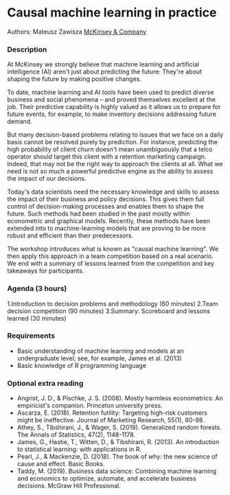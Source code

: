# Causal machine learning in practice

Authors: Mateusz Zawisza [McKinsey & Company](https://www.mckinsey.com/pl/careers/careers-in-poland)

### Description
At McKinsey we strongly believe that machine learning and artificial intelligence (AI) aren't just about predicting the future: They're about shaping the future by making positive changes.

To date, machine learning and AI tools have been used to predict diverse business and social phenomena – and proved themselves excellent at the job. Their predictive capability is highly valued as it allows us to prepare for future events, for example, to make inventory decisions addressing future demand.

But many decision-based problems relating to issues that we face on a daily basis cannot be resolved purely by prediction. For instance, predicting the high probability of client churn doesn't mean unambiguously that a telco operator should target this client with a retention marketing campaign. Indeed, that may not be the right way to approach the clients at all. What we need is not so much a powerful predictive engine as the ability to assess the impact of our decisions.


Today's data scientists need the necessary knowledge and skills to assess the impact of their business and policy decisions. This gives them full control of decision-making processes and enables them to shape the future.  Such methods had been studied in the past mostly within econometric and graphical models. Recently, these methods have been extended into to machine-learning models that are proving to be more robust and efficient than their predecessors. 

The workshop introduces what is known as "causal machine learning". We then apply this approach in a team competition based on a real scenario. We end with a summary of lessons learned from the competition and key takeaways for participants.


### Agenda (3 hours)
1.Introduction to decision problems and methodology (60 minutes)
2.Team decision competition (90 minutes)
3.Summary: Scoreboard and lessons learned (30 minutes)

### Requirements

- Basic understanding of machine learning and models at an undergraduate level; see, for example, James et al. (2013)
- Basic knowledge of R programming language

### Optional extra reading
- Angrist, J. D., & Pischke, J. S. (2008). Mostly harmless econometrics: An empiricist's companion. Princeton university press.
- Ascarza, E. (2018). Retention futility: Targeting high-risk customers might be ineffective. Journal of Marketing Research, 55(1), 80-98.
- Athey, S., Tibshirani, J., & Wager, S. (2019). Generalized random forests. The Annals of Statistics, 47(2), 1148-1178.
- James, G., Hastie, T., Witten, D., & Tibshirani, R. (2013). An introduction to statistical learning: with applications in R.
- Pearl, J., & Mackenzie, D. (2018). The book of why: the new science of cause and effect. Basic Books.
- Taddy, M. (2019). Business data science: Combining machine learning and economics to optimize, automate, and accelerate business decisions. McGraw Hill Professional.
